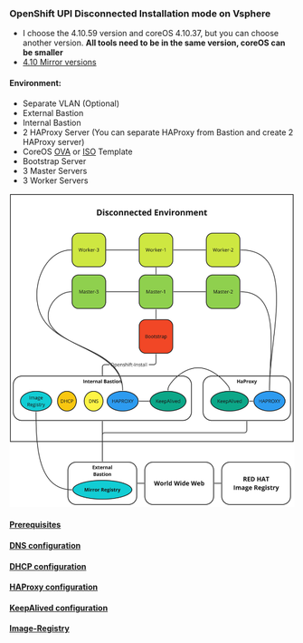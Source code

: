 ### OpenShift UPI Disconnected Installation mode on Vsphere
- I choose the 4.10.59 version and coreOS 4.10.37, but you can choose another version. **All tools need to be in the same version, coreOS can be smaller** 
- [4.10 Mirror versions](https://mirror.openshift.com/pub/openshift-v4/clients/ocp/stable-4.10/)
#### Environment:
- Separate VLAN (Optional)
- External Bastion
- Internal Bastion
- 2 HAProxy Server (You can separate HAProxy from Bastion and create 2 HAProxy server)
- CoreOS [OVA](https://mirror.openshift.com/pub/openshift-v4/x86_64/dependencies/rhcos/4.10/latest/rhcos-4.10.37-x86_64-vmware.x86_64.ova) or [ISO](https://mirror.openshift.com/pub/openshift-v4/x86_64/dependencies/rhcos/4.10/4.10.37/rhcos-4.10.37-x86_64-live.x86_64.iso) Template
- Bootstrap Server
- 3 Master Servers
- 3 Worker Servers

![OCP Architecture](/images/OCP%20disconnected%20installation.jpg)

#### [Prerequisites](/prerequisites/README.md) 

#### [DNS configuration](/named/README.md) 

#### [DHCP configuration](/dhcpd/README.md) 

#### [HAProxy configuration](/haproxy/README.md) 

#### [KeepAlived configuration](/keepalived/README.md) 

#### [Image-Registry](/image-registry/README.md)